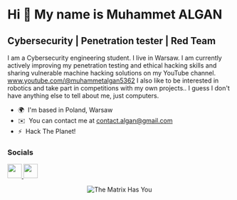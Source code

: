 Hi 👋 My name is Muhammet ALGAN
================================

Cybersecurity | Penetration tester | Red Team
----------------------------------------------

I am a Cybersecurity engineering student. I live in Warsaw. I am currently actively improving my penetration testing and ethical hacking skills and sharing vulnerable machine hacking solutions on my YouTube channel. www.youtube.com/@muhammetalgan5362 I also like to be interested in robotics and take part in competitions with my own projects.. I guess I don't have anything else to tell about me, just computers.

* 🌍  I'm based in Poland, Warsaw
* ✉️  You can contact me at [contact.algan@gmail.com](mailto:contact.algan@gmail.com)
* ⚡  Hack The Planet!

### Socials

<a href="https://www.linkedin.com/in/alganmuhammet" target="_blank" rel="noreferrer"> <picture> <source media="(prefers-color-scheme: dark)" srcset="https://raw.githubusercontent.com/danielcranney/readme-generator/main/public/icons/socials/linkedin-dark.svg" /> <source media="(prefers-color-scheme: light)" srcset="https://raw.githubusercontent.com/danielcranney/readme-generator/main/public/icons/socials/linkedin.svg" /> <img src="https://raw.githubusercontent.com/danielcranney/readme-generator/main/public/icons/socials/linkedin.svg" width="32" height="32" /> </picture> </a> <a href="https://www.x.com/mamiclassified" target="_blank" rel="noreferrer"> <picture> <source media="(prefers-color-scheme: dark)" srcset="https://raw.githubusercontent.com/danielcranney/readme-generator/main/public/icons/socials/twitter-dark.svg" /> <source media="(prefers-color-scheme: light)" srcset="https://raw.githubusercontent.com/danielcranney/readme-generator/main/public/icons/socials/twitter.svg" /> <img src="https://raw.githubusercontent.com/danielcranney/readme-generator/main/public/icons/socials/twitter.svg" width="32" height="32" /> </picture> </a> 

<p align="center">
  <img src="https://giffiles.alphacoders.com/355/35512.gif" alt="The Matrix Has You">
</p>

